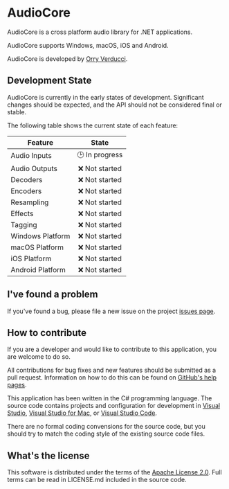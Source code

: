 AudioCore
=========

AudioCore is a cross platform audio library for .NET applications.

AudioCore supports Windows, macOS, iOS and Android.

AudioCore is developed by [Orry Verducci](http://www.orryverducci.co.uk/).

Development State
-----------------

AudioCore is currently in the early states of development. Significant changes should be expected, and the API should not be considered final or stable.

The following table shows the current state of each feature:

| Feature          | State         |
| ---------------- |:-------------:|
| Audio Inputs     | 🕒 In progress |
| Audio Outputs    | ❌ Not started |
| Decoders         | ❌ Not started |
| Encoders         | ❌ Not started |
| Resampling       | ❌ Not started |
| Effects          | ❌ Not started |
| Tagging          | ❌ Not started |
| Windows Platform | ❌ Not started |
| macOS Platform   | ❌ Not started |
| iOS Platform     | ❌ Not started |
| Android Platform | ❌ Not started |

I've found a problem
--------------------

If you've found a bug, please file a new issue on the project [issues page](https://github.com/orryverducci/AudioCore/issues).

How to contribute
-----------------

If you are a developer and would like to contribute to this application, you are welcome to do so.

All contributions for bug fixes and new features should be submitted as a pull request. Information on how to do this can be found on [GitHub's help pages](https://help.github.com/articles/about-pull-requests/).

This application has been written in the C# programming language. The source code contains projects and configuration for development in [Visual Studio](https://www.visualstudio.com/vs/), [Visual Studio for Mac](https://www.visualstudio.com/vs/), or [Visual Studio Code](https://code.visualstudio.com/).

There are no formal coding convensions for the source code, but you should try to match the coding style of the existing source code files.

What's the license
------------------

This software is distributed under the terms of the [Apache License 2.0](https://www.apache.org/licenses/LICENSE-2.0). Full terms can be read in LICENSE.md included in the source code.
